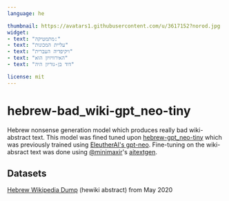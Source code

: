 ```yaml
---
language: he

thumbnail: https://avatars1.githubusercontent.com/u/3617152?norod.jpg
widget:
- text: "מתמטיקה:"
- text: "עליית המכונות"
- text: "ויקיפדיה העברית"
- text: "האירוויזיון הוא"
- text: "דוד בן-גוריון היה"

license: mit
---
```


# hebrew-bad_wiki-gpt_neo-tiny

Hebrew nonsense generation model which produces really bad wiki-abstract text. This model was fined tuned upon [hebrew-gpt_neo-tiny](https://huggingface.co/Norod78/hebrew-gpt_neo-tiny) which was previously trained using [EleutherAI's gpt-neo](https://github.com/EleutherAI/gpt-neo). Fine-tuning on the wiki-absract text was done using [@minimaxir](https://twitter.com/minimaxir)'s [aitextgen](https://github.com/minimaxir/aitextgen).

## Datasets

 [Hebrew Wikipedia Dump](https://dumps.wikimedia.org/hewiki/latest/) (hewiki abstract) from May 2020

